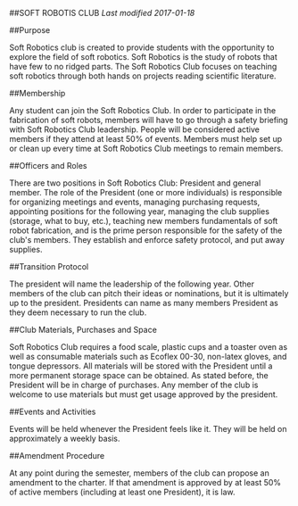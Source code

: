 ##SOFT ROBOTIS CLUB
*Last modified 2017-01-18*

##Purpose

Soft Robotics club is created to provide students with the opportunity to explore the field of soft robotics. Soft Robotics is the study of robots that have few to no ridged parts. The Soft Robotics Club focuses on teaching soft robotics through both hands on projects reading scientific literature.

##Membership

Any student can join the Soft Robotics Club. In order to participate in the fabrication of soft robots, members will have to go through a safety briefing with Soft Robotics Club leadership. People will be considered active members if they attend at least 50% of events. Members must help set up or clean up every time at Soft Robotics Club meetings to remain members.

##Officers and Roles

There are two positions in Soft Robotics Club: President and general member. The role of the President (one or more individuals) is responsible for organizing meetings and events, managing purchasing requests, appointing positions for the following year, managing the club supplies (storage, what to buy, etc.), teaching new members fundamentals of soft robot fabrication, and is the prime person responsible for the safety of the club's members. They establish and enforce safety protocol, and put away supplies.

##Transition Protocol

The president will name the leadership of the following year. Other members of the club can pitch their ideas or nominations, but it is ultimately up to the president. Presidents can name as many members President as they deem necessary to run the club.

##Club Materials, Purchases and Space

Soft Robotics Club requires a food scale, plastic cups and a toaster oven as well as consumable materials such as Ecoflex 00-30, non-latex gloves, and tongue depressors.  All materials will be stored with the President until a more permanent storage space can be obtained. As stated before, the President will be in charge of purchases. Any member of the club is welcome to use materials but must get usage approved by the president.

##Events and Activities

Events will be held whenever the President feels like it. They will be held on approximately a weekly basis.

##Amendment Procedure

At any point during the semester, members of the club can propose an amendment to the charter. If that amendment is approved by at least 50% of active members (including at least one President), it is law.
